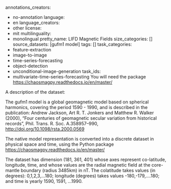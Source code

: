 annotations_creators:
- no-annotation
language:
- en
language_creators:
- other
license:
- mit
multilinguality:
- monolingual
pretty_name: LIFD Magnetic Fields
size_categories: []
source_datasets: [gufm1 model]
tags: []
task_categories:
- feature-extraction
- image-to-image
- time-series-forecasting
- object-detection
- unconditional-image-generation
task_ids:
- multivariate-time-series-forecasting
You will need the package
https://chaosmagpy.readthedocs.io/en/master/


A description of the dataset:

The gufm1 model is a global geomagnetic model based on spherical harmonics, covering the period 1590 - 1990, and is described in the publication:
Andrew Jackson, Art R. T. Jonkers and Matthew R. Walker (2000), “Four centuries of geomagnetic secular variation from historical records”, Phil. Trans. R. Soc. A.358957–990, http://doi.org/10.1098/rsta.2000.0569

The native model representation is converted into a discrete dataset in physical space and time, using the Python package https://chaosmagpy.readthedocs.io/en/master/

The dataset has dimension (181, 361, 401) whose axes represent co-latitude, longitude, time, and whose values are the radial magnetic field at the core-mantle boundary (radius 3485km) in nT.
The colatitude takes values (in degrees):  0,1,2,3,…180;  longitude (degrees) takes values -180,-179,….180; and time is yearly 1590, 1591, …1990.